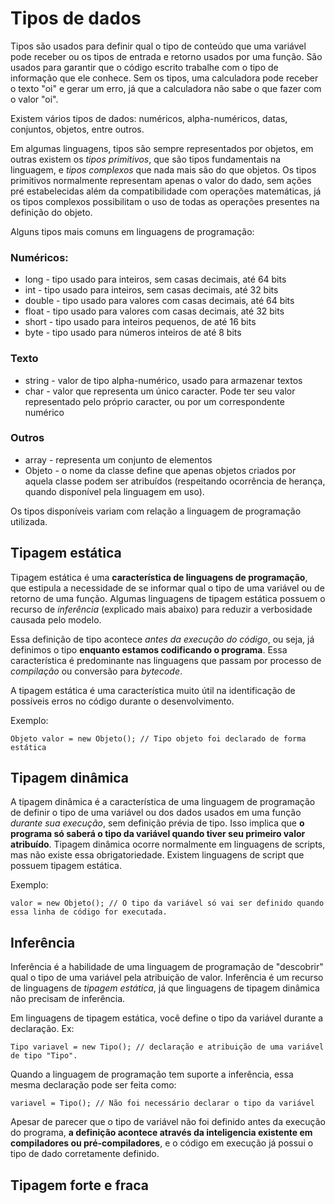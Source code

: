 

 # Tipos de dados

Tipos são usados para definir qual o tipo de conteúdo que uma variável pode receber ou os tipos de entrada e retorno usados por uma função. São usados para garantir que o código escrito trabalhe com o tipo de informação que ele conhece. Sem os tipos, uma calculadora pode receber o texto "oi" e gerar um erro, já que a calculadora não sabe o que fazer com o valor "oi".

Existem vários tipos de dados: numéricos, alpha-numéricos, datas, conjuntos, objetos, entre outros.

Em algumas linguagens, tipos são sempre representados por objetos, em outras existem os *tipos primitivos*, que são tipos fundamentais na linguagem, e *tipos complexos* que nada mais são do que objetos. Os tipos primitivos normalmente representam apenas o valor do dado, sem ações pré estabelecidas além da compatibilidade com operações matemáticas, já os tipos complexos possibilitam o uso de todas as operações presentes na definição do objeto.

Alguns tipos mais comuns em linguagens de programação:

### Numéricos:

- long - tipo usado para inteiros, sem casas decimais, até 64 bits
- int - tipo usado para inteiros, sem casas decimais, até 32 bits
- double - tipo usado para valores com casas decimais, até 64 bits
- float - tipo usado para valores com casas decimais, até 32 bits
- short - tipo usado para inteiros pequenos, de até 16 bits
- byte - tipo usado para números inteiros de até 8 bits

### Texto

- string - valor de tipo alpha-numérico, usado para armazenar textos
- char - valor que representa um único caracter. Pode ter seu valor representado pelo próprio caracter, ou por um correspondente numérico

### Outros

- array - representa um conjunto de elementos
- Objeto - o nome da classe define que apenas objetos criados por aquela classe podem ser atribuídos (respeitando ocorrência de herança, quando disponível pela linguagem em uso).

Os tipos disponíveis variam com relação a linguagem de programação utilizada.

 ## Tipagem estática

Tipagem estática é uma **característica de linguagens de programação**, que estipula a necessidade de se informar qual o tipo de uma variável ou de retorno de uma função. Algumas linguagens de tipagem estática possuem o recurso de *inferência* (explicado mais abaixo) para reduzir a verbosidade causada pelo modelo. 

Essa definição de tipo acontece *antes da execução do código*, ou seja, já definimos o tipo **enquanto estamos codificando o programa**. Essa característica é predominante nas linguagens que passam por processo de *compilação* ou conversão para *bytecode*.

A tipagem estática é uma característica muito útil na identificação de possíveis erros no código durante o desenvolvimento.

Exemplo:

```
Objeto valor = new Objeto(); // Tipo objeto foi declarado de forma estática
```

 ## Tipagem dinâmica

A tipagem dinâmica é a característica de uma linguagem de programação de definir o tipo de uma variável ou dos dados usados em uma função *durante sua execução*, sem definição prévia de tipo. Isso implica que **o programa só saberá o tipo da variável quando tiver seu primeiro valor atribuído**.
Tipagem dinâmica ocorre normalmente em linguagens de scripts, mas não existe essa obrigatoriedade. Existem linguagens de script que possuem tipagem estática.

Exemplo:

```
valor = new Objeto(); // O tipo da variável só vai ser definido quando essa linha de código for executada.
```

## Inferência

Inferência é a habilidade de uma linguagem de programação de "descobrir" qual o tipo de uma variável pela atribuição de valor. Inferência é um recurso de linguagens de *tipagem estática*, já que linguagens de tipagem dinâmica não precisam de inferência.

Em linguagens de tipagem estática, você define o tipo da variável durante a declaração. Ex:

```
Tipo variavel = new Tipo(); // declaração e atribuição de uma variável de tipo "Tipo".
```

Quando a linguagem de programação tem suporte a inferência, essa mesma declaração pode ser feita como:

```
variavel = Tipo(); // Não foi necessário declarar o tipo da variável
```

Apesar de parecer que o tipo de variável não foi definido antes da execução do programa, **a definição acontece através da inteligencia existente em compiladores ou pré-compiladores**, e o código em execução já possui o tipo de dado corretamente definido.



## Tipagem forte e fraca

 ## 